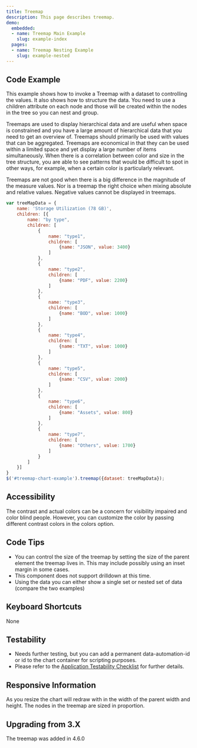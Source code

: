 ```yaml
---
title: Treemap
description: This page describes treemap.
demo:
  embedded:
  - name: Treemap Main Example
    slug: example-index
  pages:
  - name: Treemap Nesting Example
    slug: example-nested
---
```


## Code Example

This example shows how to invoke a Treemap with a dataset to controlling the values.
It also shows how to structure the data. You need to use a children attribute on each node and those will be created
within the nodes in the tree so you can nest and group.

Treemaps are used to display hierarchical data and are useful when space is constrained and you have a large amount of hierarchical data that you need to get an overview of. Treemaps should primarily be used with values that can be aggregated. Treemaps are economical in that they can be used within a limited space and yet display a large number of items simultaneously. When there is a correlation between color and size in the tree structure, you are able to see patterns that would be difficult to spot in other ways, for example, when a certain color is particularly relevant.

Treemaps are not good when there is a big difference in the magnitude of the measure values. Nor is a treemap the right choice when mixing absolute and relative values. Negative values cannot be displayed in treemaps.

```javascript
var treeMapData = {
    name: 'Storage Utilization (78 GB)',
    children: [{
        name: "by type",
        children: [
            {
                name: "type1",
                children: [
                    {name: "JSON", value: 3400}
                ]
            },
            {
                name: "type2",
                children: [
                    {name: "PDF", value: 2200}
                ]
            },
            {
                name: "type3",
                children: [
                    {name: "BOD", value: 1000}
                ]
            },
            {
                name: "type4",
                children: [
                    {name: "TXT", value: 1000}
                ]
            },
            {
                name: "type5",
                children: [
                    {name: "CSV", value: 2000}
                ]
            },
            {
                name: "type6",
                children: [
                    {name: "Assets", value: 800}
                ]
            },
            {
                name: "type7",
                children: [
                    {name: "Others", value: 1700}
                ]
            }
        ]
    }]
}
$('#treemap-chart-example').treemap({dataset: treeMapData});
```

## Accessibility

The contrast and actual colors can be a concern for visibility impaired and color blind people. However, you can customize the color by passing different contrast colors in the colors option.

## Code Tips

- You can control the size of the treemap by setting the size of the parent element the treemap lives in. This may include possibly using an inset margin in some cases.
- This component does not support drilldown at this time.
- Using the data you can either show a single set or nested set of data (compare the two examples)

## Keyboard Shortcuts

None

## Testability

- Needs further testing, but you can add a permanent data-automation-id or id to the chart container for scripting purposes.
- Please refer to the [Application Testability Checklist](https://design.infor.com/resources/application-testability-checklist) for further details.

## Responsive Information

As you resize the chart will redraw with in the width of the parent width and height. The nodes in the treemap are sized in proportion.

## Upgrading from 3.X

The treemap was added in 4.6.0
